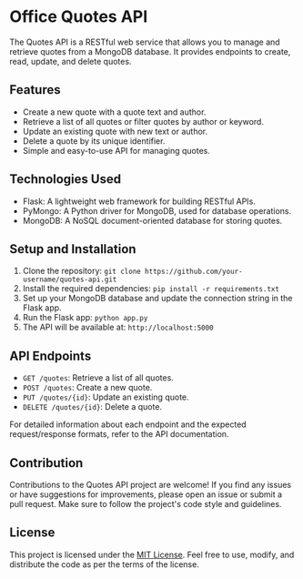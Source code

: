 # Office Quotes API

The Quotes API is a RESTful web service that allows you to manage and retrieve quotes from a MongoDB database. It provides endpoints to create, read, update, and delete quotes.

## Features

- Create a new quote with a quote text and author.
- Retrieve a list of all quotes or filter quotes by author or keyword.
- Update an existing quote with new text or author.
- Delete a quote by its unique identifier.
- Simple and easy-to-use API for managing quotes.

## Technologies Used

- Flask: A lightweight web framework for building RESTful APIs.
- PyMongo: A Python driver for MongoDB, used for database operations.
- MongoDB: A NoSQL document-oriented database for storing quotes.

## Setup and Installation

1. Clone the repository: `git clone https://github.com/your-username/quotes-api.git`
2. Install the required dependencies: `pip install -r requirements.txt`
3. Set up your MongoDB database and update the connection string in the Flask app.
4. Run the Flask app: `python app.py`
5. The API will be available at: `http://localhost:5000`

## API Endpoints

- `GET /quotes`: Retrieve a list of all quotes.
- `POST /quotes`: Create a new quote.
- `PUT /quotes/{id}`: Update an existing quote.
- `DELETE /quotes/{id}`: Delete a quote.

For detailed information about each endpoint and the expected request/response formats, refer to the API documentation.

## Contribution

Contributions to the Quotes API project are welcome! If you find any issues or have suggestions for improvements, please open an issue or submit a pull request. Make sure to follow the project's code style and guidelines.

## License

This project is licensed under the [MIT License](https://opensource.org/licenses/MIT). Feel free to use, modify, and distribute the code as per the terms of the license.

